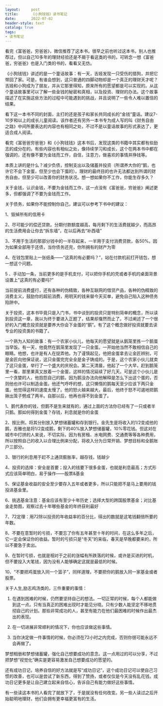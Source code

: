 ```yaml
---
layout:     post
title:      《小狗钱钱》读书笔记
date:       2022-07-02
header-style: text
catalog: true
tags:
- 读书笔记
---
```

看完《富爸爸，穷爸爸》，微信推荐了这本书，很早之前也听过这本书，别人也推荐过，但以自己10多年的理财经验还是不屑于看这类的书的，可转念一想《富爸爸，穷爸爸》也是入门类的书的，看看又无仿。

《小狗钱钱》讲述的是一个童话故事：有一天，吉娅发现一只受伤的猎狗，并把它带回了家。可是，有谁会想到，这只普通的四脚动物却是一个真正的理财天才呢？吉娅和小狗成为了朋友，并从它那里得知，原来所有的愿望都是可以实现的。从这个童话故事里可以了解一些金钱的秘密和真相，以及投资、理财的办法。这个故事描述了在实施这些方法的过程中可能遇到的挑战，并且说明了一些令人难以置信的结果。

看下这一本书不同的封面，主打的还是孩子和家长共同成长的“金钱”童话。建议7-10岁和以上的成长儿童阅读。该作者还有另外一本书专为成人写的叫《财务自由之路》中间所要表达的内容也有相同之处，不过不是以童话故事的形式表达了，更适合成人阅读。

看完《富爸爸穷爸爸》和《小狗钱钱》这本书后，发现这类的书籍中其实都有些励志的成分在的。有些内容也有相似之处，像持续学习和成长，这个在两本书中都在强调的，还有像不要为金钱而工作，自信，注意力，做喜欢的事情并挣钱等。

本质上讲的是什么？减少负债，控制支出以及储蓄并投资（所谓养大你的“鹅，也许它不会下金蛋，但至少也会下蛋的）。理财的最终目的也许无法都达到所谓的财务自由，但至少可以改善你的财务状况。想一想如果你不工作，你能生存多久？

关于金钱，认识金钱，不要为金钱而工作，这一点没有《富爸爸，穷爸爸》阐述更多，但都强调了不要为金钱而工作。

关于债务，如果你不能控制你自己，建议可以参考下书中的建议：

1、毁掉所有的信用卡

2、尽可能少的偿还贷款。分期付款额度越高，每月剩下的生活费就越少，而高昂的生活费用会让你去“拆东墙”，在以后再去“补西墙”

3、不用于生活的那部分钱中的一半存起来，一半用于支付消费贷款，各50%。因为如果全部用于还债，当你债务还完，你所拥有的财产为零

4、在钱包里贴上一张纸条——“这真的有必要吗？”，站在付款机前打开钱包，想一想这个问题。

5 、手动加一条，当前更多的是手机支付，可以把你手机的壳或者手机的桌面背景设置上"这真的有必要吗?"

当前提前消费盛行，还有各种的伪精致，各种互联网的借贷产品，各种的伪精致的消费主义，鼓励你的超前消费，用明天的钱来替今天买单，避免自己陷入这种债务陷阱中。

关于投资，这本书毕竟只是入门书，书中谈到的投资只是特别简单的概念，所以读到投资这一章，我以为终于要进入正题了，结果却戛然而止了。不过阐述了一个很好的入门概念投资就是要养大你会下金蛋的“鹅”。有了这个概念做好投资就要去读专业的投资类的书籍了。

一个熟为人知的故事：有一个农家小伙儿，他每天的愿望就是从鹅笼里拣一个鹅蛋当早饭。有一天，他竟然在鹅笼里发现了一只金蛋。一开始他当然不敢相信自己的眼睛。他想，也许是有人在捉弄他。为了谨慎起见，他把金蛋拿去让金匠辨别，可是金匠向他保证说，这只金蛋完完全全是金子铸成的。于是，这个农家小伙儿就卖了这只金蛋，举行了一个盛大的庆祝会。第二天清晨，他起了一个大早，赶到鹅笼里一看，那里果真又放着一个金蛋，这样的情况延续了好几天。可是这个小伙儿是一个贪婪的人，他抱怨自己的鹅，因为鹅没办法向他解释是怎么下出这个蛋的，否则他也许可以制造金蛋。他还气呼呼的想，这只懒惰的鹅每天至少应该下两只金蛋。他觉得这样的速度太慢了。他的怒火越来越大，最后，他终于怒不可遏地把鹅揪出笼子劈成了两半。自那以后，他再也得不到金蛋了。

1、鹅代表你的钱，但鹅不是生来就有的，通过上面的方法你已经有了一只或者半只鹅。那如何得到金蛋？存钱，利息就是你的金蛋

2、按比例，将其分别放入梦想储蓄罐和存到银行。金先生是将收入的1/2变成他的鹅，吉雅也是将1/2变成鹅，剩下的40%放入梦想储蓄罐，10%零花钱。但这对在城市中打拼的人来说，不切实际，因为有房租、水电网费、交通费等等各种费用，所以按照自己的收入以合理比例来分配，将收入分为日常开销、梦想目标和全鹅账户三部分。

3、银行的利息用于赶不上通货膨胀率，越存钱，钱越少

4、投资的选择：安全是首要；投入的钱要下很多金蛋，也就是利息最高；方式形式应该简单明白，易于操作——股票&基金

5、保证基金收益的安全至少要存入五年或者更多，所以只能把不是马上要用的钱投进基金里。

6、挑选基金注意：基金应该有至少十年历史；选择大型的跨国股票基金；对比基金走势图，观察过去十年哪些基金的年终获利最好

7、72定理：用72除以投资的年收益率的百分比，得出的数就是这笔钱翻倍所要的年数。

8、不要在意暂时的亏损，不要忘了你有五年甚至十年的时间，在这么多年之后，它一定会保证你的收益。暂时的亏损只是“冬天”的来临，春天是早晚都要来的，所以不要急于卖出。

9、在暂时亏损，也就是相对于之前的涨幅有所跌落的时候，或许是买进的时机，但不要投入大笔钱，因为没有人能够确定这就是最低的时候。

10、“不要把鸡蛋放入同一个篮子”，同样道理，不要把你的鹅放入同一家基金或者股票。

关于人生,励志鸡汤类的，三件重要的事情：

1. 在遇到困难的时候，仍然要坚持自己的想法。一切正常的时候，每个人都能做到这一点。只有当真正的困难出现时才能见分晓。只有少数人能坚定不移地贯彻自己的计划。那些非常成功的人，甚至有能力在他们最困难的时候作出最杰出的表现。

2. 在一切进展非常顺利的情况下，你也应该做这些事情。

3. 当你决定做一件事情的时候，你必须在72小时之内完成，否则你很可能永远不会再做了。

梦想相册和梦想储蓄罐，强化自己想要成功的意念。这一点用过的可以分享，不过把梦想“视觉化”确实是更容易激发自己想要成功的愿望的。

还有成功日记，培养自信的好方法就是写“成功日记”，这个成功日记可以使自己习惯的改善，也可以是尝试了新东西，得到了赞扬，或者仅仅是今天没有乱花钱。成功日记更多是让自己建立起来自信心，告诉自己有能力做好这些事情。

有一些读这本书的人看完了就放下了，于是就没有任何改变。另一些人读过之后开始聪明地理财，他们会拥有更幸福更富有的生活。